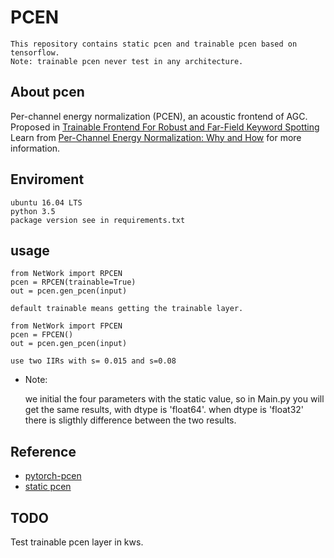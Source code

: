 # PCEN

    This repository contains static pcen and trainable pcen based on tensorflow.
    Note: trainable pcen never test in any architecture.

## About pcen

Per-channel energy normalization (PCEN), an acoustic frontend of AGC. Proposed in [Trainable Frontend For Robust and Far-Field Keyword Spotting](https://arxiv.org/pdf/1607.05666v1.pdf)
Learn from [Per-Channel Energy Normalization: Why and How]() for more information.

## Enviroment

```
ubuntu 16.04 LTS
python 3.5
package version see in requirements.txt
```

## usage

```
from NetWork import RPCEN
pcen = RPCEN(trainable=True)
out = pcen.gen_pcen(input)

default trainable means getting the trainable layer.
```

```
from NetWork import FPCEN
pcen = FPCEN()
out = pcen.gen_pcen(input)

use two IIRs with s= 0.015 and s=0.08
```

- Note:

    we initial the four parameters with the static value,
    so in Main.py you will get the same results, with dtype is 'float64'.
    when dtype is 'float32' there is sligthly difference between the two results.

## Reference

- [pytorch-pcen](https://github.com/daemon/pytorch-pcen)
- [static pcen](https://github.com/librosa/librosa/issues/615)

## TODO

Test trainable pcen layer in kws.